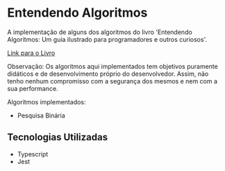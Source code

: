 # Entendendo Algoritmos

A implementação de alguns dos algoritmos do livro 'Entendendo Algoritmos: Um guia ilustrado para programadores e outros curiosos'.

[Link para o Livro](https://www.google.com.br/books/edition/Entendendo_Algoritmos/t5RODwAAQBAJ?hl=pt-BR&gbpv=0)

Observação: Os algoritmos aqui implementados tem objetivos puramente didáticos e de desenvolvimento próprio do desenvolvedor. Assim, não tenho nenhum compromisso com a segurança dos mesmos e nem com a sua performance.

Algoritmos implementados:

- Pesquisa Binária

## Tecnologias Utilizadas

- Typescript
- Jest
